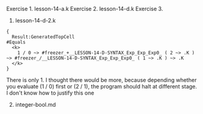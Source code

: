 Exercise 1. lesson-14-a.k
Exercise 2. lesson-14-d.k
Exercise 3.

1. lesson-14-d-2.k
```
{
  Result:GeneratedTopCell
#Equals
  <k>
    1 / 0 ~> #freezer_+__LESSON-14-D-SYNTAX_Exp_Exp_Exp0_ ( 2 ~> .K ) ~> #freezer_/__LESSON-14-D-SYNTAX_Exp_Exp_Exp0_ ( 1 ~> .K ) ~> .K
  </k>
}
```
There is only 1. I thought there would be more, because depending whether you evaluate (1 / 0) first or (2 / 1), the program should halt at different stage. I don't know how to justify this one

2. integer-bool.md
